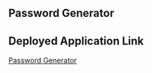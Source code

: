 ## Password Generator

## Deployed Application Link
[Password Generator](https://chemacenturion.github.io/Password-Generator/)

